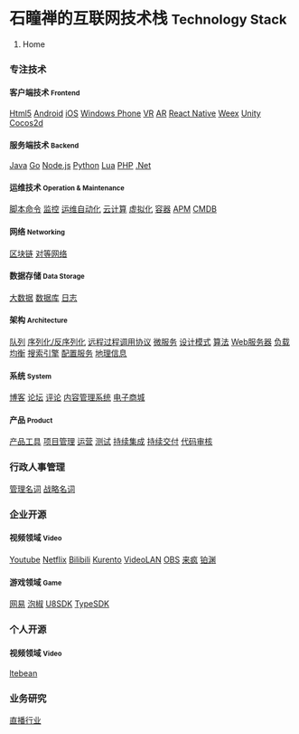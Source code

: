 # 石瞳禅的互联网技术栈 <small>Technology Stack</small>

<ol class="breadcrumb"><li class="active">Home</li></ol>

### 专注技术

#### 客户端技术 <small>Frontend</small>
<a class="btn btn-primary" href="/client/html5/overview.md" role="button"><span class="fa fa-html5" aria-hidden="true"></span> Html5</a> <a class="btn btn-primary" href="/client/android/overview.md" role="button"><span class="fa fa-android" aria-hidden="true"></span> Android</a> <a class="btn btn-default" href="/client/ios/overview.md" role="button"><span class="fa fa-apple" aria-hidden="true"></span> iOS</a> <a class="btn btn-default disabled" href="/client/wp/overview.md" role="button"><span class="fa fa-windows" aria-hidden="true"></span> Windows Phone</a> <a class="btn btn-default disabled" href="/client/vr/overview.md" role="button"><span class="fa fa-simplybuilt" aria-hidden="true"></span> VR</a> <a class="btn btn-default disabled" href="/client/ar/overview.md" role="button">AR</a> <a class="btn btn-primary disabled" href="/client/reactnative/overview.md" role="button">React Native</a> <a class="btn btn-default disabled" href="/client/weex/overview.md" role="button">Weex</a> <a class="btn btn-primary disabled" href="/client/unity/overview.md" role="button">Unity</a> <a class="btn btn-default disabled" href="/client/cocos2d/overview.md" role="button">Cocos2d</a>

#### 服务端技术 <small>Backend</small>
<a class="btn btn-primary" href="/server/java/overview.md" role="button">Java</a> <a class="btn btn-primary" href="/server/go/overview.md" role="button">Go</a> <a class="btn btn-primary" href="/server/nodejs/overview.md" role="button">Node.js</a> <a class="btn btn-primary" href="/server/python/overview.md" role="button">Python</a> <a class="btn btn-default disabled" href="/server/lua/overview.md" role="button">Lua</a> <a class="btn btn-default" href="/server/php/overview.md" role="button">PHP</a> <a class="btn btn-default" href="/server/dotnet/overview.md" role="button">.Net</a>

#### 运维技术 <small>Operation & Maintenance</small>
<a class="btn btn-primary" href="/operation/shell/overview.md" role="button"><span class="fa fa-hashtag" aria-hidden="true"></span> 脚本命令</a> <a class="btn btn-default" href="/operation/monitor/overview.md" role="button"><span class="fa fa-desktop" aria-hidden="true"></span> 监控</a> <a class="btn btn-primary" href="/operation/auto-ops/overview.md" role="button">运维自动化</a> <a class="btn btn-primary disabled" href="/operation/cloud/overview.md" role="button">云计算</a> <a class="btn btn-default" href="/operation/vm/overview.md" role="button">虚拟化</a> <a class="btn btn-primary" href="/operation/container/overview.md" role="button">容器</a> <a class="btn btn-primary" href="/operation/apm.md" role="button">APM</a> <a class="btn btn-default" href="/operation/cmdb.md" role="button">CMDB</a>

#### 网络 <small>Networking</small>
<a class="btn btn-primary disabled" href="/networking/blockchain/overview.md" role="button">区块链</a> <a class="btn btn-default" href="/networking/p2p/overview.md" role="button"><span class="fa fa-globe" aria-hidden="true"></span> 对等网络</a>

#### 数据存储 <small>Data Storage</small>
<a class="btn btn-primary" href="/data/bigdata/overview.md" role="button"><span class="fa fa-database" aria-hidden="true"></span> 大数据</a> <a class="btn btn-default" href="/data/database/overview.md" role="button"><span class="fa fa-database" aria-hidden="true"></span> 数据库</a> <a class="btn btn-default" href="/data/logger/overview.md" role="button"><span class="fa fa-file-text" aria-hidden="true"></span> 日志</a>

#### 架构 <small>Architecture</small>
<a class="btn btn-primary" href="/architecture/queue.md" role="button">队列</a> <a class="btn btn-default" href="/architecture/serialization.md" role="button">序列化/反序列化</a> <a class="btn btn-primary" href="/architecture/rpc.md" role="button">远程过程调用协议</a> <a class="btn btn-primary disabled" href="/architecture/microservice.md" role="button">微服务</a> <a class="btn btn-default disabled" href="/architecture/pattern.md" role="button">设计模式</a> <a class="btn btn-default" href="/architecture/algorithm.md" role="button">算法</a> <a class="btn btn-default" href="/architecture/webserver.md" role="button">Web服务器</a> <a class="btn btn-primary" href="/architecture/load-balance.md" role="button">负载均衡</a> <a class="btn btn-primary" href="/architecture/search-engine.md" role="button">搜索引擎</a> <a class="btn btn-primary disabled" href="/architecture/configuration.md" role="button">配置服务</a> <a class="btn btn-default" href="/architecture/location.md" role="button">地理信息</a>

#### 系统 <small>System</small>
<a class="btn btn-default" href="/system/blog.md" role="button"><span class="fa fa-wordpress" aria-hidden="true"></span> 博客</a> <a class="btn btn-default disabled" href="/system/bbs.md" role="button">论坛</a> <a class="btn btn-default disabled" href="/system/comment.md" role="button"><span class="fa fa-commenting" aria-hidden="true"></span> 评论</a> <a class="btn btn-default" href="/system/cms.md" role="button"><span class="fa fa-joomla" aria-hidden="true"></span> 内容管理系统</a> <a class="btn btn-default" href="/system/emall.md" role="button"><span class="fa fa-shopping-cart" aria-hidden="true"></span> 电子商城</a>

#### 产品 <small>Product</small>
<a class="btn btn-primary" href="/product/tool.md" role="button"><span class="fa fa-product-hunt" aria-hidden="true"></span> 产品工具</a> <a class="btn btn-primary disabled" href="/product/project.md" role="button"><span class="fa fa-calendar-check-o" aria-hidden="true"></span> 项目管理</a> <a class="btn btn-primary disabled" href="/product/operation.md" role="button">运营</a> <a class="btn btn-default" href="/product/testing.md" role="button">测试</a> <a class="btn btn-primary" href="/product/continuous-integration.md" role="button">持续集成</a> <a class="btn btn-primary disabled" href="/product/continuous-delivery.md" role="button">持续交付</a> <a class="btn btn-default" href="/product/codereview.md" role="button">代码审核</a>

### 行政人事管理
<a class="btn btn-default" href="/management/management-keywords.md" role="button">管理名词</a> <a class="btn btn-default" href="/management/strategy-keywords.md" role="button">战略名词</a>

### 企业开源

#### 视频领域 <small>Video</small>
<a class="btn btn-primary" href="/video/youtube.md" role="button"><span class="fa fa-youtube-play" aria-hidden="true"></span> Youtube</a> <a class="btn btn-primary" href="/video/netflix.md" role="button">Netflix</a> <a class="btn btn-default" href="/video/bilibili.md" role="button">Bilibili</a> <a class="btn btn-primary" href="/video/kurento.md" role="button">Kurento</a> <a class="btn btn-default" href="/video/videolan.md" role="button">VideoLAN</a> <a class="btn btn-default" href="/video/obs.md" role="button">OBS</a> <a class="btn btn-default" href="/video/laifeng.md" role="button">来疯</a> <a class="btn btn-default" href="/video/anyrtc.md" role="button">铂渊</a>

#### 游戏领域 <small>Game</small>
<a class="btn btn-primary" href="/game/netease.md" role="button">网易</a> <a class="btn btn-default" href="/game/paojiao.md" role="button">泡椒</a> <a class="btn btn-default" href="/game/u8sdk.md" role="button">U8SDK</a> <a class="btn btn-default" href="/game/typesdk.md" role="button">TypeSDK</a>

### 个人开源

#### 视频领域 <small>Video</small>
<a class="btn btn-default" href="/video/ltebean.md" role="button">ltebean</a>

### 业务研究

<a class="btn btn-primary" href="/business/broadcaster.md" role="button">直播行业</a>